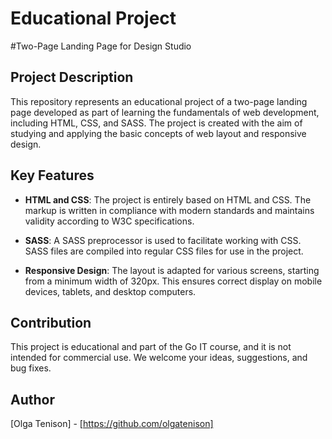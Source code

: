 # Educational Project
#Two-Page Landing Page for Design Studio



## Project Description

This repository represents an educational project of a two-page landing page developed as part of learning the fundamentals of web development, including HTML, CSS, and SASS. The project is created with the aim of studying and applying the basic concepts of web layout and responsive design.



## Key Features

- **HTML and CSS**: The project is entirely based on HTML and CSS. The markup is written in compliance with modern standards and maintains validity according to W3C specifications.

- **SASS**: A SASS preprocessor is used to facilitate working with CSS. SASS files are compiled into regular CSS files for use in the project.

- **Responsive Design**: The layout is adapted for various screens, starting from a minimum width of 320px. This ensures correct display on mobile devices, tablets, and desktop computers.



## Contribution 

This project is educational and part of the Go IT course, and it is not intended for commercial use. We welcome your ideas, suggestions, and bug fixes.



## Author

[Olga Tenison] - [https://github.com/olgatenison]
